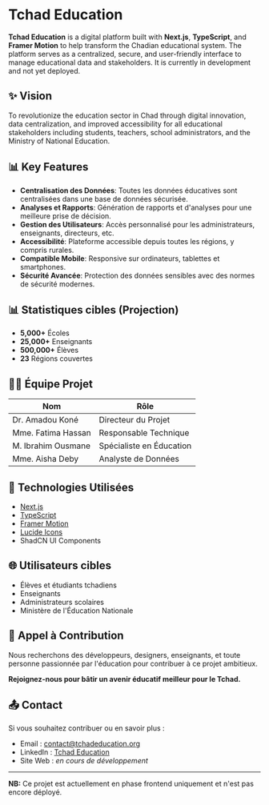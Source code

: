# Tchad Education

**Tchad Education** is a digital platform built with **Next.js**, **TypeScript**, and **Framer Motion** to help transform the Chadian educational system. The platform serves as a centralized, secure, and user-friendly interface to manage educational data and stakeholders. It is currently in development and not yet deployed.

## ✨ Vision

To revolutionize the education sector in Chad through digital innovation, data centralization, and improved accessibility for all educational stakeholders including students, teachers, school administrators, and the Ministry of National Education.

## 📊 Key Features

* **Centralisation des Données**: Toutes les données éducatives sont centralisées dans une base de données sécurisée.
* **Analyses et Rapports**: Génération de rapports et d'analyses pour une meilleure prise de décision.
* **Gestion des Utilisateurs**: Accès personnalisé pour les administrateurs, enseignants, directeurs, etc.
* **Accessibilité**: Plateforme accessible depuis toutes les régions, y compris rurales.
* **Compatible Mobile**: Responsive sur ordinateurs, tablettes et smartphones.
* **Sécurité Avancée**: Protection des données sensibles avec des normes de sécurité modernes.

## 📊 Statistiques cibles (Projection)

* **5,000+** Écoles
* **25,000+** Enseignants
* **500,000+** Élèves
* **23** Régions couvertes

## 👩‍💼 Équipe Projet

| Nom                | Rôle                     |
| ------------------ | ------------------------ |
| Dr. Amadou Koné    | Directeur du Projet      |
| Mme. Fatima Hassan | Responsable Technique    |
| M. Ibrahim Ousmane | Spécialiste en Éducation |
| Mme. Aisha Deby    | Analyste de Données      |

## 🚀 Technologies Utilisées

* [Next.js](https://nextjs.org/)
* [TypeScript](https://www.typescriptlang.org/)
* [Framer Motion](https://www.framer.com/motion/)
* [Lucide Icons](https://lucide.dev/)
* ShadCN UI Components

## 🌐 Utilisateurs cibles

* Élèves et étudiants tchadiens
* Enseignants
* Administrateurs scolaires
* Ministère de l'Éducation Nationale

## 👥 Appel à Contribution

Nous recherchons des développeurs, designers, enseignants, et toute personne passionnée par l'éducation pour contribuer à ce projet ambitieux.

**Rejoignez-nous pour bâtir un avenir éducatif meilleur pour le Tchad.**

## 📤 Contact

Si vous souhaitez contribuer ou en savoir plus :

* Email : [contact@tchadeducation.org](mailto:contact@tchadeducation.org)
* LinkedIn : [Tchad Education](https://linkedin.com/company/tchad-education)
* Site Web : *en cours de développement*

---

**NB:** Ce projet est actuellement en phase frontend uniquement et n'est pas encore déployé.
